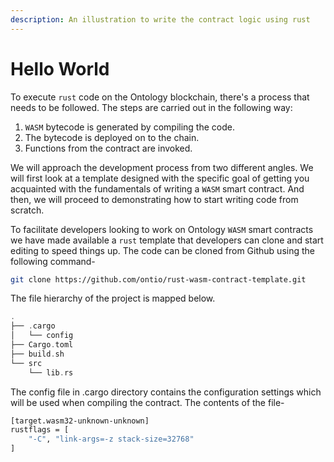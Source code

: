 ```yaml
---
description: An illustration to write the contract logic using rust
---
```


# Hello World

To execute `rust` code on the Ontology blockchain, there's a process that needs to be followed. The steps are carried out in the following way:

1. `WASM` bytecode is generated by compiling the code.
2. The bytecode is deployed on to the chain.
3. Functions from the contract are invoked.

We will approach the development process from two different angles. We will first look at a template designed with the specific goal of getting you acquainted with the fundamentals of writing a `WASM` smart contract. And then, we will proceed to demonstrating how to start writing code from scratch.

To facilitate developers looking to work on Ontology `WASM` smart contracts we have made available a `rust` template that developers can clone and start editing to speed things up. The code can be cloned from Github using the following command-

```bash
git clone https://github.com/ontio/rust-wasm-contract-template.git
```

The file hierarchy of the project is mapped below.

```rust
.
├── .cargo
│   └── config
├── Cargo.toml
├── build.sh
└── src
    └── lib.rs
```

The config file in .cargo directory contains the configuration settings which will be used when compiling the contract. The contents of the file-

```bash
[target.wasm32-unknown-unknown]
rustflags = [
	"-C", "link-args=-z stack-size=32768"
]
```



